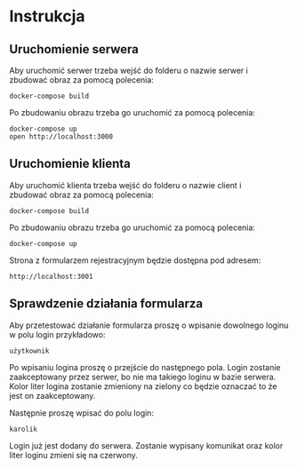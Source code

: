 # Instrukcja

## Uruchomienie serwera
Aby uruchomić serwer trzeba wejść do folderu o nazwie serwer i zbudować obraz za pomocą polecenia:
```
docker-compose build
```
Po zbudowaniu obrazu trzeba go uruchomić za pomocą polecenia:
```
docker-compose up
open http://localhost:3000
```
## Uruchomienie klienta 
Aby uruchomić klienta trzeba wejść do folderu o nazwie client i zbudować obraz za pomocą polecenia:
```
docker-compose build
```
Po zbudowaniu obrazu trzeba go uruchomić za pomocą polecenia:
```
docker-compose up
```
Strona z formularzem rejestracyjnym będzie dostępna pod adresem:
```
http://localhost:3001
```
## Sprawdzenie działania formularza 
Aby przetestować działanie formularza proszę o wpisanie dowolnego loginu w polu login przykładowo:
```
użytkownik
```
Po wpisaniu logina proszę o przejście do następnego pola. Login zostanie zaakceptowany przez serwer, bo nie ma takiego loginu w bazie serwera. Kolor liter logina zostanie zmieniony na zielony co będzie oznaczać to że jest on zaakceptowany.

Następnie proszę wpisać do polu login: 
```
karolik
```
Login już jest dodany do serwera. Zostanie wypisany komunikat oraz kolor liter loginu zmieni się na czerwony.
